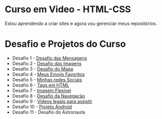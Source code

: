 # Curso em Video - HTML-CSS

Estou aprendendo a criar sites e agora vou gerenciar meus repositórios.

# Desafio e Projetos do Curso

<ul>
<li> Desafio 1 - <a href="https://andersondbueno.github.io/html-css/desafios/d001/index.html">Desafio das Mensagens</a></li>
<li> Desafio 2 - <a href="https://andersondbueno.github.io/html-css/desafios/d002/index.html">Desafio das Imagens</a></li>
<li> Desafio 3 - <a href="https://andersondbueno.github.io/html-css/desafios/d003/index.html">Desafio do Mapa</a></li>
<li> Desafio 4 - <a href="https://andersondbueno.github.io/html-css/desafios/d004/index.html">Meus Emojis Favoritos</a></li>
<li> Desafio 5 - <a href="https://andersondbueno.github.io/html-css/desafios/d005/index.html">Minhas redes Sociais</a></li>
<li> Desafio 6 - <a href="https://andersondbueno.github.io/html-css/desafios/d006/index.html">Tags em HTML</a></li>
<li> Desafio 7 - <a href="https://andersondbueno.github.io/html-css/desafios/d007/index.html">Imagem Flexível</a></li>
<li> Desafio 8 - <a href="https://andersondbueno.github.io/html-css/desafios/d008/index.html">Desafio da Navegação</a></li>
<li> Desafio 9 - <a href="https://andersondbueno.github.io/html-css/desafios/d009/index.html">Videos legais para assistir</a></li>
<li> Desafio 10 - <a href="https://andersondbueno.github.io/html-css/desafios/d010/android.html">Projeto Android</a></li>
<li> Desafio 11 - Desafio do Astronauta</li>
</ul>
